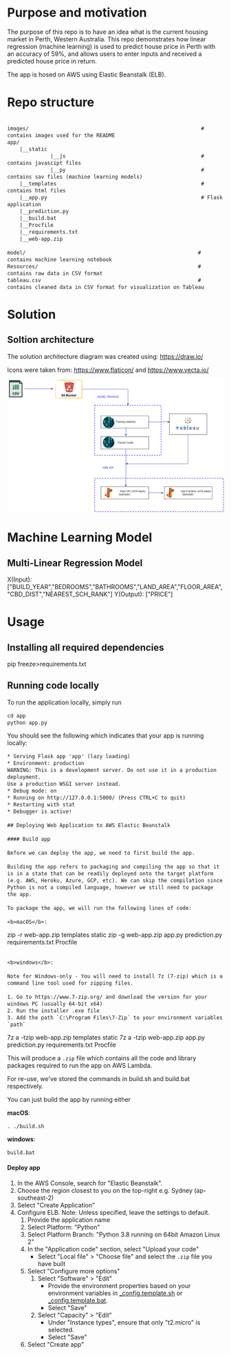 # Purpose and motivation

The purpose of this repo is to have an idea what is the current housing market in Perth, Western Australia. This repo demonstrates how linear regression (machine learning) is used to predict house price in Perth with an accuracy of 59%, and allows users to enter inputs and received a predicted house price in return.

The app is hosed on AWS using Elastic Beanstalk (ELB).

# Repo structure

```

images/                                                        # contains images used for the README
app/
    |__static
              |__js                                            # contains javascipt files
              |__py                                            # contains sav files (machine learning models)
    |__templates                                               # contains html files
    |__app.py                                                  # Flask application
    |__prediction.py
    |__build.bat
    |__Procfile
    |__requirements.txt
    |__web-app.zip
    
model/                                                        # contains machine learning notebook
Resources/                                                    # contains raw data in CSV format
tableau.csv                                                   # contains cleaned data in CSV format for visualization on Tableau

```

# Solution

## Soltion architecture

The solution architecture diagram was created using: https://draw.io/

Icons were taken from: https://www.flaticon/ and https://www.vecta.io/

![images/solution_architecture](images/solution_architecture.png)

# Machine Learning Model

## Multi-Linear Regression Model

X(Input): ["BUILD_YEAR","BEDROOMS","BATHROOMS","LAND_AREA","FLOOR_AREA","CBD_DIST","NEAREST_SCH_RANK"]
Y(Output): ["PRICE"]

# Usage

## Installing all required dependencies

pip freeze>requirements.txt

## Running code locally

To run the application locally, simply run 

```
cd app
python app.py
```

You should see the following which indicates that your app is running locally: 
```
* Serving Flask app 'app' (lazy loading)
* Environment: production
WARNING: This is a development server. Do not use it in a production deployment.
Use a production WSGI server instead.
* Debug mode: on
* Running on http://127.0.0.1:5000/ (Press CTRL+C to quit)
* Restarting with stat
* Debugger is active!

## Deploying Web Application to AWS Elastic Beanstalk

#### Build app

Before we can deploy the app, we need to first build the app. 

Building the app refers to packaging and compiling the app so that it is in a state that can be readily deployed onto the target platform (e.g. AWS, Heroku, Azure, GCP, etc). We can skip the compilation since Python is not a compiled language, however we still need to package the app. 

To package the app, we will run the following lines of code: 

<b>macOS</b>:
```
zip -r web-app.zip templates static
zip -g web-app.zip app.py prediction.py requirements.txt Procfile
```

<b>windows</b>:

Note for Windows-only - You will need to install 7z (7-zip) which is a command line tool used for zipping files. 

1. Go to https://www.7-zip.org/ and download the version for your windows PC (usually 64-bit x64)
2. Run the installer .exe file 
3. Add the path `C:\Program Files\7-Zip` to your environment variables `path` 

```
7z a -tzip web-app.zip templates static
7z a -tzip web-app.zip app.py prediction.py requirements.txt Procfile

This will produce a `.zip` file which contains all the code and library packages required to run the app on AWS Lambda.  

For re-use, we've stored the commands in build.sh and build.bat respectively. 

You can just build the app by running either 

<b>macOS</b>:
```
. ./build.sh
```

<b>windows</b>:
```
build.bat
```

#### Deploy app

1. In the AWS Console, search for "Elastic Beanstalk". 
2. Choose the region closest to you on the top-right e.g. Sydney (ap-southeast-2)
3. Select "Create Application" 
4. Configure ELB. Note: Unless specified, leave the settings to default. 
    1. Provide the application name 
    2. Select Platform: "Python"
    3. Select Platform Branch: "Python 3.8 running on 64bit Amazon Linux 2"
    4. In the "Application code" section, select "Upload your code"
        - Select "Local file" > "Choose file" and select the `.zip` file you have built 
    5. Select "Configure more options" 
        1. Select "Software" > "Edit"
            - Provide the environment properties based on your environment variables in [_config.template.sh](app/_config.template.sh) or [_config.template.bat](app/_config.template.bat).
            - Select "Save" 
        2. Select "Capacity" > "Edit" 
            - Under "Instance types", ensure that only "t2.micro" is selected. 
            - Select "Save" 
    6. Select "Create app" 





